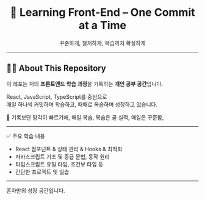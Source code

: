 <h1 align ="center">📖 Learning Front-End – One Commit at a Time</h1>

<p align ="center">꾸준하게, 철저하게, 복습까지 확실하게</p>

---

## 🧑‍💻 About This Repository
이 레포는 저의 **프론트엔드 학습 과정**을 기록하는  **개인 공부 공간**입니다.

React, JavaScript, TypeScript를 중심으로  
매일 하나씩 커밋하며 학습하고, 때때로 복습하며 성장하고 있습니다.

 📌 기록보단 망각이 빠르기에, 매일 복습, 복습은 곧 실력, 매일은 꾸준함,

---

✅ 주요 학습 내용  
- React 컴포넌트 & 상태 관리 & Hooks & 최적화
- 자바스크립트 기초 및 중급 문법, 동작 원리
- 타입스크립트 유틸 타입, 조건부 타입 등
- 간단한 프로젝트 및 실습

---

혼자만의 성장 공간입니다.
